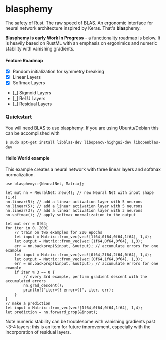 # blasphemy

The safety of Rust. The raw speed of BLAS. An ergonomic interface for neural network architecture inspired by Keras. That's **blas**phemy.


**Blasphemy is early Work In Progress** - a functionality roadmap is below. It is heavily based on RustML with an emphasis on ergonimics and numeric stability with vanishing gradients.

#### Feature Roadmap
- [x] Random initialization for symmetry breaking
- [x] Linear Layers
- [x] Softmax Layers
- [_] Sigmoid Layers
- [_] ReLU Layers
- [_]  Residual Layers

### Quickstart

You will need BLAS to use blasphemy. If you are using Ubuntu/Debian this can be accomplished with

```
$ sudo apt-get install libblas-dev libopencv-highgui-dev libopenblas-dev
```

#### Hello World example

This example creates a neural network with three linear layers and softmax normalization.
 
```
use blasphemy::{NeuralNet, Matrix};

let mut nn = NeuralNet::new(4); // new Neural Net with input shape (1,4)
nn.linear(5); // add a linear activation layer with 5 neurons
nn.linear(5); // add a linear activation layer with 5 neurons
nn.linear(3); // add a linear activation layer with 3 neurons
nn.softmax(); // apply softmax normalization to the output

let mut err = 0f64;
for iter in 0..200{
    // train on two examples for 200 epochs
    let input = Matrix::from_vec(vec![1f64,0f64,0f64,1f64], 1,4);
    let output = Matrix::from_vec(vec![1f64,0f64,0f64], 1,3);
    err = nn.backprop(&input, &output); // accumulate errors for one example
    let input = Matrix::from_vec(vec![0f64,2f64,2f64,0f64], 1,4);
    let output = Matrix::from_vec(vec![0f64,1f64,0f64], 1,3);
    err = nn.backprop(&input, &output); // accumulate errors for one example
    if iter % 3 == 0 {
    	// every 3rd example, perform gradient descent with the accumulated errors
        nn.grad_descent();
        println!("iter={} error={}", iter, err);
    }
}
// make a prediction
let input = Matrix::from_vec(vec![1f64,0f64,0f64,1f64], 1,4);
let prediction = nn.forward_prop(&input);
```

Note numeric stability can be troublesome with vanishing gradients past ~3-4 layers: this is an item for future improvement, especially with the incorporation of residual layers.